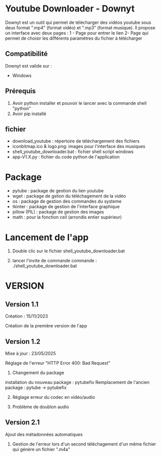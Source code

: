 # Youtube Downloader - Downyt

Downyt est un outil qui permet de télécharger des vidéos youtube sous deux format ".mp4" (format vidéo) et ".mp3" (format musique). Il propose un interface avec deux pages :
1 - Page pour entrer le lien
2- Page qui permet de choisir les différents paramètres du fichier à télécharger

## Compatibilité

Downyt est valide sur :
- Windows

## Prérequis 

1. Avoir python installer et pouvoir le lancer avec la commande shell "python"
2. Avoir pip installé

## fichier 

- download_youtube : répertoire de téléchargement des fichiers
- iconbitmap.ico & logo.png: images pour l'interface des musiques
- shell_youtube_downloader.bat : fichier shell script windows
- app-V1.X.py : fichier du code python de l'application  

# Package

- pytube : package de gestion du lien youtube 
- wget : package de gstion du téléchagement de la vidéo
- os : package de gestion des commandes du systeme
- tkinter : package de gestion de l'interface graphique
- pillow (PIL) : package de gestion des images
- math : pour la fonction ceil (arrondis entier supérieur)

# Lancement de l'app

1. Double clic sur le fichier shell_youtube_downloader.bat

2. lancer l'invite de commande commande :
./shell_youtube_downloader.bat

# VERSION

## Version 1.1

Création : 15/11/2023

Création de la première version de l'app

## Version 1.2

Mise à jour : 23/05/2025

Réglage de l'erreur "HTTP Error 400: Bad Request" 

1. Changement du package

installation du nouveau package : pytubefix
Remplacement de l'ancien package : pytube -> pytubefix

2. Réglage erreur du codec en vidéo/audio

3. Problème de doublon audio

## Version 2.1

Ajout des métadonnées automatiques

1. Gestion de l'erreur lors d'un second téléchagement d'un même fichier qui génère un fichier ".m4a"
